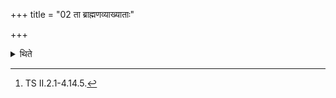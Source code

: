+++
title = "02 ता ब्राह्मणव्याख्याताः"

+++

<details><summary>थिते</summary>

2. They are described by the Brāhmaṇa-text.[^1]  

[^1]: TS II.2.1-4.14.5. 

</details>
